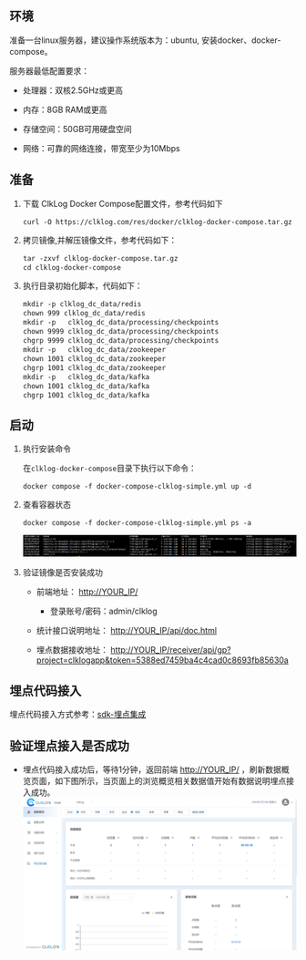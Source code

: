 
## 环境

 准备一台linux服务器，建议操作系统版本为：ubuntu, 安装docker、docker-compose。

 服务器最低配置要求：

- 处理器：双核2.5GHz或更高

- 内存：8GB RAM或更高

- 存储空间：50GB可用硬盘空间

- 网络：可靠的网络连接，带宽至少为10Mbps

## 准备

1. 下载 ClkLog Docker Compose配置文件，参考代码如下

    ```
   curl -O https://clklog.com/res/docker/clklog-docker-compose.tar.gz
    ```

2. 拷贝镜像,并解压镜像文件，参考代码如下：

    ```
    tar -zxvf clklog-docker-compose.tar.gz
    cd clklog-docker-compose 
    ```
<!-- 
3. 根据实际情况修改`.env`文件中的默认配置：

    ```
    #[Clickhouse]
    # clickhouse用户名
    CK_USER_NAME=default 
    # clickhouse密码
    CK_USER_PWD=clklogpwd 

    #[ClkLog]
    # clklog数据库名称
    CLKLOG_LOG_DB=clklog    
    ``` -->

3. 执行目录初始化脚本，代码如下：

    ```
    mkdir -p clklog_dc_data/redis
    chown 999 clklog_dc_data/redis
    mkdir -p   clklog_dc_data/processing/checkpoints
    chown 9999 clklog_dc_data/processing/checkpoints
    chgrp 9999 clklog_dc_data/processing/checkpoints
    mkdir -p   clklog_dc_data/zookeeper
    chown 1001 clklog_dc_data/zookeeper
    chgrp 1001 clklog_dc_data/zookeeper
    mkdir -p   clklog_dc_data/kafka
    chown 1001 clklog_dc_data/kafka
    chgrp 1001 clklog_dc_data/kafka

    ```

## 启动

1. 执行安装命令

   在`clklog-docker-compose`目录下执行以下命令：

    ```
    docker compose -f docker-compose-clklog-simple.yml up -d
    ```

2. 查看容器状态

    ```
    docker compose -f docker-compose-clklog-simple.yml ps -a
    ```

    ![image](../assets/imgs/simple_container.png)  

3. 验证镜像是否安装成功

   - 前端地址： <http://YOUR_IP/>  
       - 登录账号/密码：admin/clklog
  
   - 统计接口说明地址： <http://YOUR_IP/api/doc.html>

   - 埋点数据接收地址： <http://YOUR_IP/receiver/api/gp?project=clklogapp&token=5388ed7459ba4c4cad0c8693fb85630a>

## 埋点代码接入

   埋点代码接入方式参考：[sdk-埋点集成](/quickstart/deployment.md#_11-sdk-埋点集成)

## 验证埋点接入是否成功

- 埋点代码接入成功后，等待1分钟，返回前端 <http://YOUR_IP/> ，刷新数据概览页面，如下图所示，当页面上的浏览概览相关数据值开始有数据说明埋点接入成功。
   ![image](../assets/imgs/clklogindex.png)  
